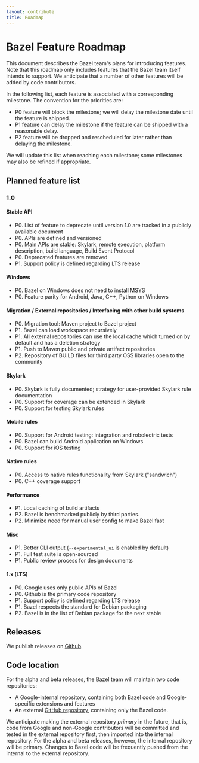 ```yaml
---
layout: contribute
title: Roadmap
---
```


# Bazel Feature Roadmap

This document describes the Bazel team's plans for introducing features. Note
that this roadmap only includes features that the Bazel team itself intends
to support. We anticipate that a number of other features will be added by
code contributors.

In the following list, each feature is associated with a corresponding
milestone. The convention for the priorities are:

*   P0 feature will block the milestone; we will delay the milestone date
    until the feature is shipped.
*   P1 feature can delay the milestone if the feature can be shipped with a
    reasonable delay.
*   P2 feature will be dropped and rescheduled for later rather than delaying
    the milestone.

We will update this list when reaching each milestone; some milestones may also
be refined if appropriate.

## Planned feature list

### 1.0

#### Stable API

* P0. List of feature to deprecate until version 1.0 are tracked in a publicly available document
* P0. APIs are defined and versioned
* P0. Main APIs are stable: Skylark, remote execution, platform description, build language, Build Event Protocol
* P0. Deprecated features are removed
* P1. Support policy is defined regarding LTS release

#### Windows

* P0. Bazel on Windows does not need to install MSYS
* P0. Feature parity for Android, Java, C++, Python on Windows

#### Migration / External repositories / Interfacing with other build systems

* P0. Migration tool: Maven project to Bazel project
* P1. Bazel can load workspace recursively
* P1. All external repositories can use the local cache which turned on by default and has a deletion strategy
* P1. Push to Maven public and private artifact repositories
* P2. Repository of BUILD files for third party OSS libraries open to the community

#### Skylark

* P0. Skylark is fully documented; strategy for user-provided Skylark rule documentation
* P0. Support for coverage can be extended in Skylark
* P0. Support for testing Skylark rules

#### Mobile rules

* P0. Support for Android testing: integration and robolectric tests
* P0. Bazel can build Android application on Windows
* P0. Support for iOS testing

#### Native rules

* P0. Access to native rules functionality from Skylark ("sandwich")
* P0. C++ coverage support

#### Performance

* P1. Local caching of build artifacts
* P2. Bazel is benchmarked publicly by third parties.
* P2. Minimize need for manual user config to make Bazel fast

#### Misc

* P1. Better CLI output (`--experimental_ui` is enabled by default)
* P1. Full test suite is open-sourced
* P1. Public review process for design documents

#### 1.x (LTS)

* P0. Google uses only public APIs of Bazel
* P0. Github is the primary code repository
* P1. Support policy is defined regarding LTS release
* P1. Bazel respects the standard for Debian packaging
* P2. Bazel is in the list of Debian package for the next stable



## Releases

We publish releases on [Github](https://github.com/bazelbuild/bazel/releases).


## Code location

For the alpha and beta releases, the Bazel team will maintain two code
repositories:

*   A Google-internal repository, containing both Bazel code and
    Google-specific extensions and features
*   An external [GitHub repository](https://github.com/bazelbuild/bazel),
    containing only the Bazel code.

We anticipate making the external repository *primary* in the future, that is,
code from Google and non-Google contributors will be committed and tested in the
external repository first, then imported into the internal repository. For
the alpha and beta releases, however, the internal repository will be primary.
Changes to Bazel code will be frequently pushed from the internal to
the external repository.
